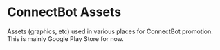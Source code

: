 # ConnectBot Assets

Assets (graphics, etc) used in various places for ConnectBot promotion. This is mainly
Google Play Store for now.

